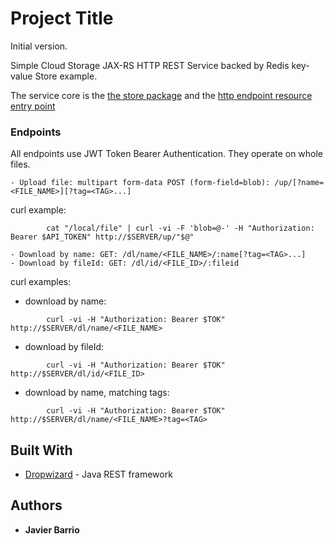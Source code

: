 # Project Title

Initial version.

Simple Cloud Storage JAX-RS HTTP REST Service backed by Redis key-value Store example.

The service core is the [the store package](https://github.com/mannito/rezt/tree/master/src/main/java/org/manny/rezt/store) and the [http endpoint resource entry point](https://github.com/mannito/rezt/tree/master/src/main/java/org/manny/rezt/resource/ReztFile.java)

### Endpoints

  All endpoints use JWT Token Bearer Authentication. They operate on whole files.

	- Upload file: multipart form-data POST (form-field=blob): /up/[?name=<FILE_NAME>][?tag=<TAG>...]

curl example:

```
		cat "/local/file" | curl -vi -F 'blob=@-' -H "Authorization: Bearer $API_TOKEN" http://$SERVER/up/"$@"
```


	- Download by name: GET: /dl/name/<FILE_NAME>/:name[?tag=<TAG>...]
	- Download by fileId: GET: /dl/id/<FILE_ID>/:fileid

curl examples:

 - download by name:

```
		curl -vi -H "Authorization: Bearer $TOK" http://$SERVER/dl/name/<FILE_NAME>
```

 - download by fileId:

```
		curl -vi -H "Authorization: Bearer $TOK" http://$SERVER/dl/id/<FILE_ID>
```

 - download by name, matching tags:

```
		curl -vi -H "Authorization: Bearer $TOK" http://$SERVER/dl/name/<FILE_NAME>?tag=<TAG>
```

## Built With

* [Dropwizard](http://www.dropwizard.io/) - Java REST framework

## Authors

* **Javier Barrio**
